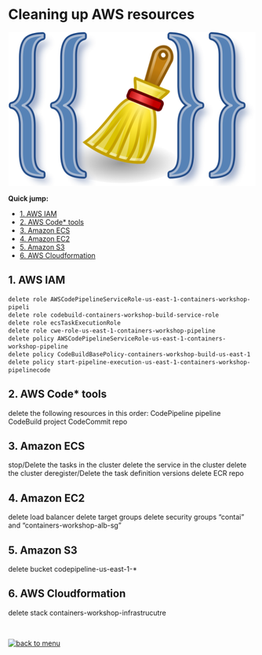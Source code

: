 # Cleaning up AWS resources

![CleanUp](/05-CleanUp/images/clean-up.png)


**Quick jump:**

* [1. AWS IAM](/05-CleanUp#1-aws-iam)
* [2. AWS Code* tools](/05-CleanUp#2-aws-code*-tools)
* [3. Amazon ECS](/05-CleanUp#3-amazon-ecs)
* [4. Amazon EC2](/05-CleanUp#4-amazon-ec2)
* [5. Amazon S3](/05-CleanUp#5-amazon-s3)
* [6. AWS Cloudformation](05-CleanUp#6-aws-cloudformation)

## 1. AWS IAM
```
delete role AWSCodePipelineServiceRole-us-east-1-containers-workshop-pipeli
delete role codebuild-containers-workshop-build-service-role
delete role ecsTaskExecutionRole
delete role cwe-role-us-east-1-containers-workshop-pipeline
delete policy AWSCodePipelineServiceRole-us-east-1-containers-workshop-pipeline
delete policy CodeBuildBasePolicy-containers-workshop-build-us-east-1
delete policy start-pipeline-execution-us-east-1-containers-workshop-pipelinecode 
```

## 2. AWS Code* tools
delete the following resources in this order:
    CodePipeline pipeline
    CodeBuild project
    CodeCommit repo

## 3. Amazon ECS
stop/Delete the tasks in the cluster
delete the service in the cluster
delete the cluster
deregister/Delete the task definition versions
delete ECR repo

## 4. Amazon EC2
delete load balancer
delete target groups
delete security groups “contai” and “containers-workshop-alb-sg”

## 5. Amazon S3
delete bucket codepipeline-us-east-1-*

## 6. AWS Cloudformation
delete stack containers-workshop-infrastrucutre

<br>

[![back to menu](/images/back_to_menu.png)][back-to-menu]

[back-to-menu]: https://github.com/patrici0/ecs-code-on-aws
